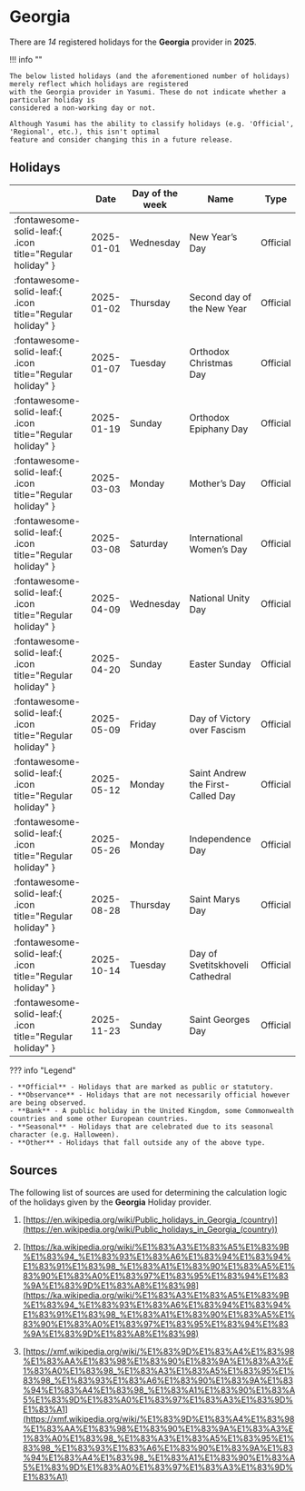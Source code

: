 # Georgia

There are _14_ registered holidays for the **Georgia** provider in **2025**.

!!! info ""

    The below listed holidays (and the aforementioned number of holidays) merely reflect which holidays are registered
    with the Georgia provider in Yasumi. These do not indicate whether a particular holiday is
    considered a non-working day or not.

    Although Yasumi has the ability to classify holidays (e.g. 'Official', 'Regional', etc.), this isn't optimal
    feature and consider changing this in a future release.

## Holidays

|     | Date | Day of the week | Name | Type |
| --- | ---- | --------------- | ---- | ---- |
| :fontawesome-solid-leaf:{ .icon title="Regular holiday" } | 2025-01-01 | Wednesday | New Year’s Day | Official |
| :fontawesome-solid-leaf:{ .icon title="Regular holiday" } | 2025-01-02 | Thursday | Second day of the New Year | Official |
| :fontawesome-solid-leaf:{ .icon title="Regular holiday" } | 2025-01-07 | Tuesday | Orthodox Christmas Day | Official |
| :fontawesome-solid-leaf:{ .icon title="Regular holiday" } | 2025-01-19 | Sunday | Orthodox Epiphany Day | Official |
| :fontawesome-solid-leaf:{ .icon title="Regular holiday" } | 2025-03-03 | Monday | Mother’s Day | Official |
| :fontawesome-solid-leaf:{ .icon title="Regular holiday" } | 2025-03-08 | Saturday | International Women’s Day | Official |
| :fontawesome-solid-leaf:{ .icon title="Regular holiday" } | 2025-04-09 | Wednesday | National Unity Day | Official |
| :fontawesome-solid-leaf:{ .icon title="Regular holiday" } | 2025-04-20 | Sunday | Easter Sunday | Official |
| :fontawesome-solid-leaf:{ .icon title="Regular holiday" } | 2025-05-09 | Friday | Day of Victory over Fascism | Official |
| :fontawesome-solid-leaf:{ .icon title="Regular holiday" } | 2025-05-12 | Monday | Saint Andrew the First-Called Day | Official |
| :fontawesome-solid-leaf:{ .icon title="Regular holiday" } | 2025-05-26 | Monday | Independence Day | Official |
| :fontawesome-solid-leaf:{ .icon title="Regular holiday" } | 2025-08-28 | Thursday | Saint Marys Day | Official |
| :fontawesome-solid-leaf:{ .icon title="Regular holiday" } | 2025-10-14 | Tuesday | Day of Svetitskhoveli Cathedral | Official |
| :fontawesome-solid-leaf:{ .icon title="Regular holiday" } | 2025-11-23 | Sunday | Saint Georges Day | Official |

??? info "Legend"

    - **Official** - Holidays that are marked as public or statutory.
    - **Observance** - Holidays that are not necessarily official however are being observed.
    - **Bank** - A public holiday in the United Kingdom, some Commonwealth countries and some other European countries.
    - **Seasonal** - Holidays that are celebrated due to its seasonal character (e.g. Halloween).
    - **Other** - Holidays that fall outside any of the above type.

## Sources

The following list of sources are used for determining the calculation logic of
the holidays given by the **Georgia** Holiday provider.


1. [https://en.wikipedia.org/wiki/Public_holidays_in_Georgia_(country)](https://en.wikipedia.org/wiki/Public_holidays_in_Georgia_(country))
   
1. [https://ka.wikipedia.org/wiki/%E1%83%A3%E1%83%A5%E1%83%9B%E1%83%94_%E1%83%93%E1%83%A6%E1%83%94%E1%83%94%E1%83%91%E1%83%98_%E1%83%A1%E1%83%90%E1%83%A5%E1%83%90%E1%83%A0%E1%83%97%E1%83%95%E1%83%94%E1%83%9A%E1%83%9D%E1%83%A8%E1%83%98](https://ka.wikipedia.org/wiki/%E1%83%A3%E1%83%A5%E1%83%9B%E1%83%94_%E1%83%93%E1%83%A6%E1%83%94%E1%83%94%E1%83%91%E1%83%98_%E1%83%A1%E1%83%90%E1%83%A5%E1%83%90%E1%83%A0%E1%83%97%E1%83%95%E1%83%94%E1%83%9A%E1%83%9D%E1%83%A8%E1%83%98)
   
1. [https://xmf.wikipedia.org/wiki/%E1%83%9D%E1%83%A4%E1%83%98%E1%83%AA%E1%83%98%E1%83%90%E1%83%9A%E1%83%A3%E1%83%A0%E1%83%98_%E1%83%A3%E1%83%A5%E1%83%95%E1%83%98_%E1%83%93%E1%83%A6%E1%83%90%E1%83%9A%E1%83%94%E1%83%A4%E1%83%98_%E1%83%A1%E1%83%90%E1%83%A5%E1%83%9D%E1%83%A0%E1%83%97%E1%83%A3%E1%83%9D%E1%83%A1](https://xmf.wikipedia.org/wiki/%E1%83%9D%E1%83%A4%E1%83%98%E1%83%AA%E1%83%98%E1%83%90%E1%83%9A%E1%83%A3%E1%83%A0%E1%83%98_%E1%83%A3%E1%83%A5%E1%83%95%E1%83%98_%E1%83%93%E1%83%A6%E1%83%90%E1%83%9A%E1%83%94%E1%83%A4%E1%83%98_%E1%83%A1%E1%83%90%E1%83%A5%E1%83%9D%E1%83%A0%E1%83%97%E1%83%A3%E1%83%9D%E1%83%A1)
   